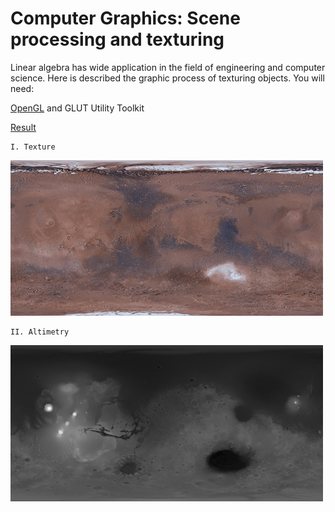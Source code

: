 # Computer Graphics: Scene processing and texturing 

Linear algebra has wide application in the field of engineering and computer science. Here is described the graphic process of texturing objects. You will need: 

[OpenGL](https://www.opengl.org/) and GLUT Utility Toolkit

[Result](https://www.youtube.com/watch?v=VKxlAa5HHTw)

    I. Texture
    
   ![Figure](https://github.com/roscibely/Computer-graphics/blob/master/figures/f1.jpg)


    II. Altimetry
    
   ![Figure](https://github.com/roscibely/Computer-graphics/blob/master/figures/f2.png)
